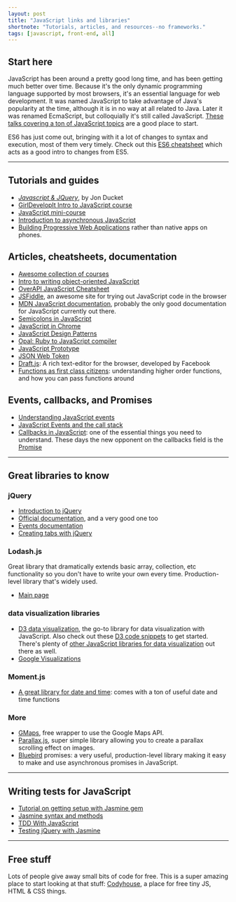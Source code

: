 ```yaml
---
layout: post
title: "JavaScript links and libraries"
shortnote: "Tutorials, articles, and resources--no frameworks."
tags: [javascript, front-end, all]
---
```


## Start here

JavaScript has been around a pretty good long time, and has been getting much better over time. Because it's the only dynamic programming language supported by most browsers, it's an essential language for web development. It was named JavaScript to take advantage of Java's popularity at the time, although it is in no way at all related to Java. Later it was renamed EcmaScript, but colloquially it's still called JavaScript. [These talks covering a ton of JavaScript topics](https://talks.devbootcamp.com/?s=JavaScript) are a good place to start.

ES6 has just come out, bringing with it a lot of changes to syntax and execution, most of them very timely. Check out this [ES6 cheatsheet](https://es6cheatsheet.com/) which acts as a good intro to changes from ES5.

<hr>

## Tutorials and guides
* *[Javascript & JQuery](https://www.amazon.com/JavaScript-JQuery-Interactive-Front-End-Development/dp/1118531647)*, by Jon Ducket
* [GirlDevelopIt Intro to JavaScript course](https://www.girldevelopit.com/materials/intro-JavaScript)
* [JavaScript mini-course](http://ejohn.org/apps/learn/)
* [Introduction to asynchronous JavaScript](http://tutorials.pluralsight.com/front-end-javascript/introduction-to-asynchronous-javascript#wHxHM2jaxoX5vgkZ.99)
* [Building Progressive Web Applications](https://medium.com/javascript-scene/native-apps-are-doomed-ac397148a2c0#.yiz8t9ww9) rather than native apps on phones. 

## Articles, cheatsheets, documentation
* [Awesome collection of courses](https://front-endmasters.com/courses/)
* [Intro to writing object-oriented JavaScript](http://code.tutsplus.com/tutorials/the-basics-of-object-oriented-javascript--net-7670)
* [OverAPI JavaScript Cheatsheet](http://overapi.com/javascript)
* [JSFiddle](https://JavaScriptfiddle.net/), an awesome site for trying out JavaScript code in the browser
* [MDN JavaScript documentation](https://developer.mozilla.org/en-US/docs/Web/JavaScript), probably the only good documentation for JavaScript currently out there.
* [Semicolons in JavaScript](https://www.codecademy.com/blog/78)
* [JavaScript in Chrome](https://developer.chrome.com/devtools/docs/console)
* [JavaScript Design Patterns](https://addyosmani.com/resources/essentialJavaScriptdesignpatterns/book/)
* [Opal: Ruby to JavaScript compiler](http://opalrb.org/)
* [JavaScript Prototype](https://javascriptweblog.wordpress.com/2010/06/07/understanding-javascript-prototypes/)
* [JSON Web Token](https://jwt.io/introduction/)
* [Draft.js](https://facebook.github.io/draft-JavaScript/docs/overview.html#content): A rich text-editor for the browser, developed by Facebook
* [Functions as first class citizens](http://ryanchristiani.com/functions-as-first-class-citizens-in-javascript/): understanding higher order functions, and how you can pass functions around

## Events, callbacks, and Promises
* [Understanding JavaScript events](http://www.w3schools.com/JavaScript/JavaScript_events.asp)
* [JavaScript Events and the call stack](http://bit.ly/1Btu0Iy)
* [Callbacks in JavaScript](http://callbackhell.com/): one of the essential things you need to understand. These days the new opponent on the callbacks field is the [Promise](http://www.html5rocks.com/en/tutorials/es6/promises/)

<hr>

## Great libraries to know

### jQuery
* [Introduction to jQuery](https://www.smashingmagazine.com/2014/05/mystery-jquery-object-syntax-basic-introduction/)
* [Official documentation](http://api.jquery.com/), and a very good one too
* [Events documentation](http://api.jquery.com/category/events/)
* [Creating tabs with jQuery](http://www.mkyong.com/jquery/how-to-use-css-and-jquery-to-hide-and-show-tab-content/)

### Lodash.js
Great library that dramatically extends basic array, collection, etc functionality so you don't have to write your own every time. Production-level library that's widely used.

* [Main page](https://lodash.com/)

### data visualization libraries
* [D3 data visualization](https://github.com/d3/d3), the go-to library for data visualization with JavaScript. Also check out these [D3 code snippets](https://bl.ocks.org/) to get started. There's plenty of [other JavaScript libraries for data visualization](http://www.sitepoint.com/twelve-javascript-libraries-data-visualization/) out there as well.
* [Google Visualizations](https://developers.google.com/chart/interactive/docs/reference#development-tip)

### Moment.js
* [A great library for date and time](http://momentJavaScript.com/): comes with a ton of useful date and time functions

### More
* [GMaps](https://github.com/hpneo/gmaps), free wrapper to use the Google Maps API.
* [Parallax.js](http://pixelcog.github.io/parallax.js/), super simple library allowing you to create a parallax scrolling effect on images.
* [Bluebird](http://bluebirdjs.com/docs/getting-started.html) promises: a very useful, production-level library making it easy to make and use asynchronous promises in JavaScript.

<hr>

## Writing tests for JavaScript
* [Tutorial on getting setup with Jasmine gem](http://jasmine.github.io/2.4/introduction.html)
* [Jasmine syntax and methods](http://jasmine.github.io/2.4/introduction.html)
* [TDD With JavaScript](http://tutorials.pluralsight.com/front-end-javascript/introduction-to-test-driven-development-in-javascript)
* [Testing jQuery with Jasmine](https://github.com/velesin/jasmine-jquery)

<hr>

## Free stuff
Lots of people give away small bits of code for free. This is a super amazing place to start looking at that stuff: [Codyhouse](https://codyhouse.co/), a place for free tiny JS, HTML & CSS things.
